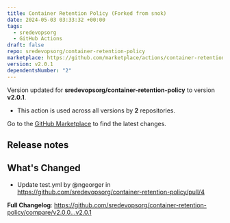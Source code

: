 ```yaml
---
title: Container Retention Policy (Forked from snok)
date: 2024-05-03 03:33:32 +00:00
tags:
  - sredevopsorg
  - GitHub Actions
draft: false
repo: sredevopsorg/container-retention-policy
marketplace: https://github.com/marketplace/actions/container-retention-policy-forked-from-snok
version: v2.0.1
dependentsNumber: "2"
---
```



Version updated for **sredevopsorg/container-retention-policy** to version **v2.0.1**.
- This action is used across all versions by **2** repositories.

Go to the [GitHub Marketplace](https://github.com/marketplace/actions/container-retention-policy-forked-from-snok) to find the latest changes.

## Release notes

## What's Changed
* Update test.yml by @ngeorger in https://github.com/sredevopsorg/container-retention-policy/pull/4


**Full Changelog**: https://github.com/sredevopsorg/container-retention-policy/compare/v2.0.0...v2.0.1
